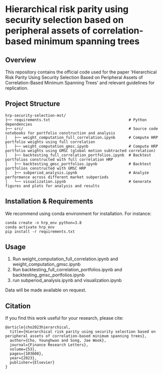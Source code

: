 # Hierarchical risk parity using security selection based on peripheral assets of correlation-based minimum spanning trees
## Overview
This repository contains the official code used for the paper 'Hierarchical Risk Parity Using Security Selection Based on Peripheral Assets of Correlation-Based Minimum Spanning Trees' and relevant guidelines for replication.

## Project Structure
```
hrp-security-selection-mst/
├── requirements.txt                                   # Python dependencies
├── src/                                               # Source code notebooks for portfolio construction and analysis
│   ├── weight_computation_full_correlation.ipynb      # Compute HRP portfolio weights using full correlation
│   ├── weight_computation_gmsc.ipynb                  # Compute HRP portfolio weights using GMSC (global motion subtracted correlation)
│   ├── backtesting_full_correlation_portfolios.ipynb  # Backtest portfolios constructed with full correlation HRP
│   ├── backtesting_gmsc_portfolios.ipynb              # Backtest portfolios constructed with GMSC HRP
│   ├── subperiod_analysis.ipynb                       # Analyze performance across different market subperiods
│   └── visualization.ipynb                            # Generate figures and plots for analysis and results
```
## Installation & Requirements
We recommend using conda environment for installation. For instance:
```
conda create -n hrp_env python=3.8
conda activate hrp_env
pip install -r requirements.txt
```
## Usage
1. Run weight_computation_full_correlation.ipynb and weight_computation_gmsc.ipynb
2. Run backtesting_full_correlation_portfolios.ipynb and backtesting_gmsc_portfolios.ipynb
3. run subperiod_analysis.ipynb and visualization.ipynb

Data will be made available on request.

## Citation 
If you find this work useful for your research, please cite:

```
@article{cho2023hierarchical,
  title={Hierarchical risk parity using security selection based on peripheral assets of correlation-based minimum spanning trees},
  author={Cho, Younghwan and Song, Jae Wook},
  journal={Finance Research Letters},
  volume={53},
  pages={103608},
  year={2023},
  publisher={Elsevier}
}
```

